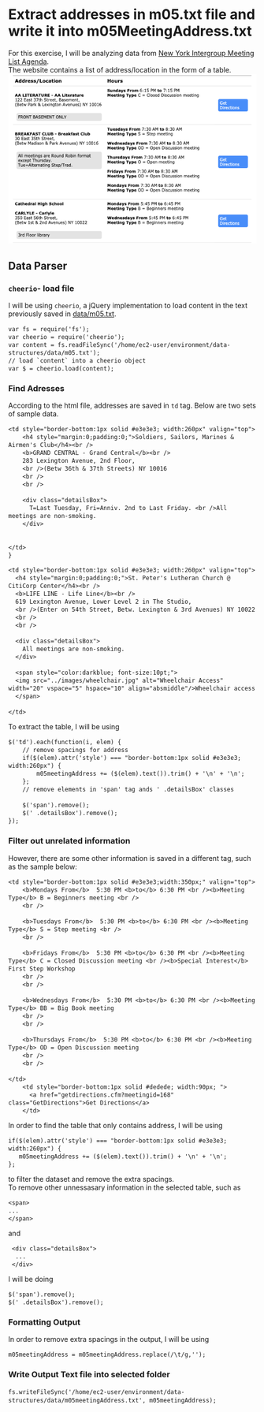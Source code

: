 # Extract addresses in m05.txt file and write it into m05MeetingAddress.txt
For this exercise, I will be analyzing data from [New York Intergroup Meeting List Agenda](https://parsons.nyc/aa/m05.html). <br />
The website contains a list of address/location in the form of a table. <br />
![alt text](https://github.com/yiranni/data-structures/blob/master/week2/data-screenshot.png)
## Data Parser
### `cheerio`- load file
I will be using `cheerio`, a jQuery implementation to load content in the text previously saved in [data/m05.txt](https://github.com/yiranni/data-structures/blob/master/data/m05.txt). <br />

```
var fs = require('fs');
var cheerio = require('cheerio');
var content = fs.readFileSync('/home/ec2-user/environment/data-structures/data/m05.txt');
// load `content` into a cheerio object
var $ = cheerio.load(content);
```
### Find Adresses
According to the html file, addresses are saved in `td` tag. Below are two sets of sample data.
```
<td style="border-bottom:1px solid #e3e3e3; width:260px" valign="top">
    <h4 style="margin:0;padding:0;">Soldiers, Sailors, Marines & Airmen's Club</h4><br />
    <b>GRAND CENTRAL - Grand Central</b><br />
    283 Lexington Avenue, 2nd Floor, 
    <br />(Betw 36th & 37th Streets) NY 10016
    <br />
    <br />
                        
    <div class="detailsBox"> 
      T=Last Tuesday, Fri=Anniv. 2nd to Last Friday. <br />All meetings are non-smoking. 
    </div>


</td>
}
```
```
<td style="border-bottom:1px solid #e3e3e3; width:260px" valign="top">
  <h4 style="margin:0;padding:0;">St. Peter's Lutheran Church @ CitiCorp Center</h4><br />
  <b>LIFE LINE - Life Line</b><br />
  619 Lexington Avenue, Lower Level 2 in The Studio, 
  <br />(Enter on 54th Street, Betw. Lexington & 3rd Avenues) NY 10022
  <br />
  <br />

  <div class="detailsBox"> 
    All meetings are non-smoking. 
  </div>

  <span style="color:darkblue; font-size:10pt;">
  <img src="../images/wheelchair.jpg" alt="Wheelchair Access" width="20" vspace="5" hspace="10" align="absmiddle"/>Wheelchair access
  </span>
			  							
</td>
```
To extract the table, I will be using 
```
$('td').each(function(i, elem) {
    // remove spacings for address
    if($(elem).attr('style') === "border-bottom:1px solid #e3e3e3; width:260px") {
        m05meetingAddress += ($(elem).text()).trim() + '\n' + '\n';
    };
    // remove elements in 'span' tag ands ' .detailsBox' classes
    
    $('span').remove();
    $(' .detailsBox').remove();
});
```
### Filter out unrelated information
However, there are some other information is saved in a different tag, such as the sample below:
```
<td style="border-bottom:1px solid #e3e3e3;width:350px;" valign="top">                	 	
    <b>Mondays From</b>  5:30 PM <b>to</b> 6:30 PM <br /><b>Meeting Type</b> B = Beginners meeting <br />
    <br />

    <b>Tuesdays From</b>  5:30 PM <b>to</b> 6:30 PM <br /><b>Meeting Type</b> S = Step meeting <br />
    <br />

    <b>Fridays From</b>  5:30 PM <b>to</b> 6:30 PM <br /><b>Meeting Type</b> C = Closed Discussion meeting <br /><b>Special Interest</b> First Step Workshop
    <br />
    <br />

    <b>Wednesdays From</b>  5:30 PM <b>to</b> 6:30 PM <br /><b>Meeting Type</b> BB = Big Book meeting 
    <br />
    <br />

    <b>Thursdays From</b>  5:30 PM <b>to</b> 6:30 PM <br /><b>Meeting Type</b> OD = Open Discussion meeting 
    <br />
    <br />

</td> 
    <td style="border-bottom:1px solid #dedede; width:90px; ">
      <a href="getdirections.cfm?meetingid=168" class="GetDirections">Get Directions</a>
    </td>
```
In order to find the table that only contains address, I will be using 
```
if($(elem).attr('style') === "border-bottom:1px solid #e3e3e3; width:260px") {
   m05meetingAddress += ($(elem).text()).trim() + '\n' + '\n';
};
```
to filter the dataset and remove the extra spacings. <br />
To remove other unnessasary information in the selected table, such as 
```
<span> 
...
</span>
```
and 
```
 <div class="detailsBox"> 
  ...
 </div>
```
I will be doing 
```
$('span').remove();
$(' .detailsBox').remove();
```

### Formatting Output
In order to remove extra spacings in the output, I will be using
```
m05meetingAddress = m05meetingAddress.replace(/\t/g,'');
```

### Write Output Text file into selected folder
`fs.writeFileSync('/home/ec2-user/environment/data-structures/data/m05meetingAddress.txt', m05meetingAddress);`

